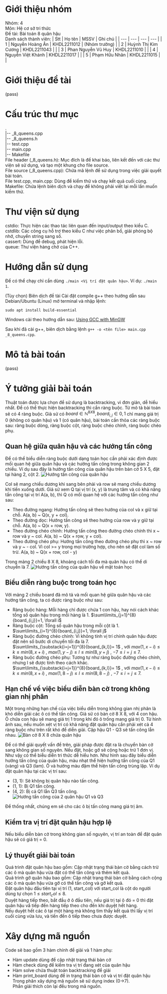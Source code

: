 # Giới thiệu nhóm
Nhóm: 4 <br>
Môn: Hệ cơ sở tri thức <br>
Đề tài: Bài toán 8 quân hậu <br>
Danh sách thành viên:
| Stt   | Họ tên                | MSSV          | Ghi chú       |
| ---   | ---                   | ---           | ---           |
| 1     | Nguyễn Hoàng Ân       | KHDL2211012   | (Nhóm trưởng) |
| 2     | Huỳnh Thị Kim Cương   | KHDL2211043   |               |
| 3     | Phan Nguyễn Vũ Huy    | KHDL2211010   |               |
| 4     | Nguyễn Việt Khánh     | KHDL2211017   |               |
| 5     | Phạm Hữu Nhân         | KHDL2211015   |               |


# Giới thiệu đề tài
(pass)

# Cấu trúc thư mục
<span>
. <br>
|-- _8_queens.cpp <br>
|-- _8_queens.h <br>
|-- test.cpp <br>
|-- main.cpp <br>
|-- Makefile <br>
File header (_8_queens.h): Mục đích là để khai báo, liên kết đến với các thư viện sẽ sử dụng, và tạo một khung cho file source. <br>
File source (_8_queens.cpp): Chứa mã lệnh để sử dụng trong việc giải quyết bài toán. <br>
File test.cpp, main.cpp: Dùng để kiểm thử và chạy kết quả cuối cùng. <br>
Makefile: Chứa lệnh biên dịch và chạy để không phải viết lại mỗi lần muốn kiểm thử. <br>
</span>

# Thư viện sử dụng
cstdio: Thực hiện các thao tác liên quan đến input/output theo kiểu C. <br>
cstdlib: Các công cụ hỗ trợ theo kiểu C như việc phân bổ, giải phóng bộ nhớ, chuyển string sang số. <br>
cassert: Dùng để debug, phát hiện lỗi. <br>
queue: Thư viện hàng chờ của C++.

# Hướng dẫn sử dụng
Để có thể chạy chỉ cần dùng `./main <Vị trí đặt quân hậu>`. Ví dụ: `./main 1`.

(Tùy chọn) Biên dịch đề tài
Cài đặt compile g++ theo hướng dẫn sau 
Debian/Ubuntu (Linux) mở terminal và nhập lệnh: <br>
```
sudo apt install build-essential
```

Windows cài theo hướng dẫn sau:
[Using GCC with MinGW](https://code.visualstudio.com/docs/cpp/config-mingw)

Sau khi đã cài g++, biên dịch bằng lệnh `g++ -o <tên file> main.cpp _8_queens.cpp`.
# Mô tả bài toán
(pass)

# Ý tưởng giải bài toán
Thuật toán được lựa chọn để sử dụng là backtracking, vì đơn giản, dễ hiểu nhất. Để có thể thực hiện backtracking thì cần ràng buộc. Từ mô tả bài toán sẽ có 4 ràng buộc. Giả sử có $board \in \mathbb{N}^{8 X 8}, board_{i,j} \in {0, 1}$ chỉ mang giá trị 0 (không có quân hậu) và 1 (có quân hậu), bài toán cần thỏa các ràng buộc sau: ràng buộc dòng, ràng buộc cột, ràng buộc chéo chính, ràng buộc chéo phụ. 

## Quan hệ giữa quân hậu và các hướng tấn công
Để có thể biểu diễn ràng buộc dưới dạng toán học cần phải xác định được mối quan hệ giữa quân hậu và các hướng tấn công trong không gian 2 chiều. Ví dụ sau đây là hướng tấn công của quân hậu trên bàn cờ 5 X 5, đặt tại hàng 2, cột 2.
![Hướng tấn công của quân hậu](imgs/Normal_direction.jpg)

Col sẽ mang chiều dương khi sang bên phải và row sẽ mang chiều dương khi tiến xuống dưới. Giả sử xem Q tại vị trí (x, y) là trung tâm và có khả năng tấn công tại vị trí A(a, b), thì Q có mối quan hệ với các hướng tấn công như sau:
- Theo đường ngang: Hướng tấn công sẽ theo hướng của col và x giữ tại chỗ. A(a, b) ~ Q(x, y + col). <br>
- Theo đường dọc: Hướng tấn công sẽ theo hướng của row và y giữ tại chỗ. A(a, b) ~ Q(x + row, y). <br>
- Theo đường chéo chính: Hướng tấn công theo đường chéo chính thì x ~ row và y ~ col. A(a, b) ~ Q(x + row, y + col). <br>
- Theo đường chéo phụ: Hướng tấn công theo đường chéo phụ thì x ~ row và y ~ - col. Vì col >= y trong mọi trường hợp, cho nên sẽ đặt col làm số trừ. A(a, b) ~ Q(x + row, col - y)

Trong mảng 2 chiều 8 X 8, khoảng cách tối đa mà quân hậu có thể di chuyển là 7.
![Hướng tấn công của quân hậu về mặt toán học](imgs/Math_direction.jpg)

## Biểu diễn ràng buộc trong toán học
Với mảng 2 chiều board đã mô tả và mối quan hệ giữa quân hậu và các hướng tấn công, ta có được ràng buộc như sau:
- Ràng buộc hàng: Mỗi hàng chỉ được chứa 1 con hậu, hay nói cách khác tổng số quân hậu trong mỗi hàng là 1. $\sum\limits_{j=1}^{8}{board_{i,j}}=1, \forall i$
- Ràng buộc cột: Tổng số quân hậu trong mỗi cột là 1. $\sum\limits_{i=1}^{8}{board_{i,j}}=1, \forall j$
- Ràng buộc đường chéo chính: Vì không tính vị trí chính quân hậu được đặt nên số bước di chuyển tối đa là 7. $\sum\limits_{\substack{i=j=1}}^{8}{board_{k,l}}= 1$ , với $max(1,x-i) \leq k \leq min(8,x+i)$ , $max(1, y-j)\leq l \leq min(8,y+j)$ , $-7 \leq i = j \leq 7$.
- Ràng buộc đường chéo phụ: Tương tự như ràng buộc đường chéo chính, nhưng l sẽ được tính theo cách khác.  $\sum\limits_{\substack{i=j=1}}^{8}{board_{k,l}}= 1$ , với $max(1,x-i) \leq k \leq min(8,x+i)$ , $max(1, 8-j)\leq l \leq min(8,8-j)$ , $-7 \leq i = j \leq 7$.

## Hạn chế về việc biểu diễn bàn cờ trong không gian nhị phân
Một trong những hạn chế của việc biểu diễn trong không gian nhị phân là khó diễn giải các ô có thể tấn công. Giả sử có bàn cờ 8 X 8, với 4 con hậu. Ô chứa con hậu sẽ mang giá trị 1 trong khi đó ô trống mang giá trị 0. Từ hình ảnh sau, nếu muốn xét vị trí có khả năng đặt quân hậu cần phải xét cả 4 ràng buộc như trên rất khó để diễn giải. Cặp hậu Q1 - Q3 sẽ tấn công lẫn nhau. 
![Bàn cờ 8 X 8 chứa quân hậu](imgs/Binary_8X8.jpg)

Để có thể giải quyết vấn đề trên, giải pháp được đặt ra là chuyển bàn cờ sang không gian số nguyên. Nếu đặt, hoặc gỡ sẽ cộng hoặc trừ 1 đơn vị. Như vậy có thể biễu diễn tri thức dễ hiểu hơn. Như hình sau đây biểu diễn hướng tấn công của quân hậu, màu nhạt thể hiện hướng tấn công của Q1 (vàng) và Q3 (lam). Ô và hướng màu đậm thể hiện tấn công trùng lặp. Ví dụ đặt quân hậu tại các vị trí sau:
- (3, 1): Sẽ không bị quân hậu nào tấn công.
- (1, 1): Bị Q1 tấn công.
- (4, 2): Bị cả Q1 lẫn Q3 tấn công.
![Hướng tấn công của 2 quân hậu Q1 và Q3](imgs/Q1Q3_direction.jpg)

Để thống nhất, chúng em sẽ cho các ô bị tấn công mang giá trị âm.

## Kiểm tra vị trí đặt quân hậu hợp lệ
Nếu biểu diễn bàn cờ trong không gian số nguyên, vị trí an toàn để đặt quân hậu sẽ có giá trị = 0.

## Lý thuyết giải bài toán
Quá trình đặt quân hậu bao gồm: Cập nhật trạng thái bàn cờ bằng cách trừ các ô mà quân hậu vừa đặt có thể tấn công và thêm kết quả.<br>
Quá trình gỡ quân hậu bao gồm: Cập nhật trạng thái bàn cờ bằng cách cộng các ô mà quân hậu vừa gỡ có thể tấn công và gỡ kết quả. <br>
Đặt quân hậu đầu tiên tại vị trí (1, start_col) với start_col là cột do người dùng tự chọn $1 \leq start_col \leq 8$. <br>
Duyệt hàng tiếp theo, bắt đầu ở ô đầu tiên, nếu giá trị tại ô đó = 0 thì đặt quân hậu vầ tiếp đến hàng tiếp theo cho đến khi duyệt hết hàng. <br>
Nếu duyệt hết các ô tại một hàng mà không tìm thấy kết quả thì lấy vị trí cuối cùng vừa lưu, và tiến đến ô tiếp theo chưa được duyệt.

# Xây dựng mã nguồn
Code sẽ bao gồm 3 hàm chính để giải và 1 hàm phụ:
- Hàm update dùng để cập nhật trạng thái bàn cờ
- Hàm check dùng để kiểm tra vị trí đang xét của quân hậu
- Hàm solve chứa thuật toán backtracking để giải
- Hàm print_board dùng để in trạng thái bàn cờ và vị trí đặt quân hậu
Trong phân xây dựng mã nguồn sẽ sử dụng index (0->7).<br>
Phần giải thích còn lại đều trong mã nguồn.